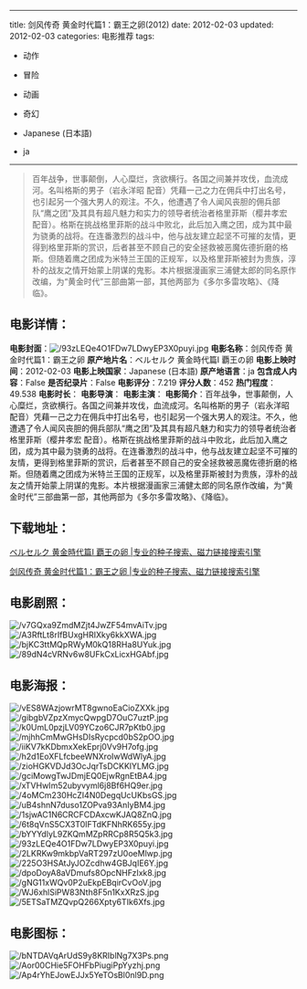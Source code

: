
---
title: 剑风传奇 黄金时代篇1：霸王之卵(2012)
date: 2012-02-03
updated: 2012-02-03
categories: 电影推荐
tags:
- 动作
- 冒险
- 动画
- 奇幻

- Japanese (日本語)
- ja
---


> 百年战争，世事颠倒，人心糜烂，贪欲横行。各国之间兼并攻伐，血流成河。名叫格斯的男子（岩永洋昭 配音）凭藉一己之力在佣兵中打出名号，也引起另一个强大男人的观注。不久，他遭遇了令人闻风丧胆的佣兵部队“鹰之团”及其具有超凡魅力和实力的领导者统治者格里菲斯（樱井孝宏 配音）。格斯在挑战格里菲斯的战斗中败北，此后加入鹰之团，成为其中最为骁勇的战将。在连番激烈的战斗中，他与战友建立起坚不可摧的友情，更得到格里菲斯的赏识，后者甚至不顾自己的安全拯救被恶魔佐德折磨的格斯。但随着鹰之团成为米特兰王国的正规军，以及格里菲斯被封为贵族，淳朴的战友之情开始蒙上阴谋的鬼影。本片根据漫画家三浦健太郎的同名原作改编，为“黄金时代”三部曲第一部，其他两部为《多尔多雷攻略》、《降临》。

## **电影详情**：

**电影封面**：<img src="https://image.tmdb.org/t/p/w200/93zLEQe4O1FDw7LDwyEP3X0puyi.jpg" alt="/93zLEQe4O1FDw7LDwyEP3X0puyi.jpg" title="/93zLEQe4O1FDw7LDwyEP3X0puyi.jpg">
**电影名称**：剑风传奇 黄金时代篇1：霸王之卵
**原产地片名**：ベルセルク 黄金時代篇I 覇王の卵
**电影上映时间**：2012-02-03
**电影上映国家**：Japanese (日本語)
**原产地语言**：ja
**包含成人内容**：False
**是否纪录片**：False
**电影评分**：7.219
**评分人数**：452
**热门程度**：49.538
**电影时长**：
**电影导演**：
**电影主演**：
**电影简介**：百年战争，世事颠倒，人心糜烂，贪欲横行。各国之间兼并攻伐，血流成河。名叫格斯的男子（岩永洋昭 配音）凭藉一己之力在佣兵中打出名号，也引起另一个强大男人的观注。不久，他遭遇了令人闻风丧胆的佣兵部队“鹰之团”及其具有超凡魅力和实力的领导者统治者格里菲斯（樱井孝宏 配音）。格斯在挑战格里菲斯的战斗中败北，此后加入鹰之团，成为其中最为骁勇的战将。在连番激烈的战斗中，他与战友建立起坚不可摧的友情，更得到格里菲斯的赏识，后者甚至不顾自己的安全拯救被恶魔佐德折磨的格斯。但随着鹰之团成为米特兰王国的正规军，以及格里菲斯被封为贵族，淳朴的战友之情开始蒙上阴谋的鬼影。本片根据漫画家三浦健太郎的同名原作改编，为“黄金时代”三部曲第一部，其他两部为《多尔多雷攻略》、《降临》。

## **下载地址**：
[ベルセルク 黄金時代篇I 覇王の卵 |专业的种子搜索、磁力链接搜索引擎](https://movie.amd794.com:2083/?search=%E3%83%99%E3%83%AB%E3%82%BB%E3%83%AB%E3%82%AF%20%E9%BB%84%E9%87%91%E6%99%82%E4%BB%A3%E7%AF%87I%20%E8%A6%87%E7%8E%8B%E3%81%AE%E5%8D%B5&ordering=&mode=match_phrase&page_size=10&page=1)

[剑风传奇 黄金时代篇1：霸王之卵 |专业的种子搜索、磁力链接搜索引擎](https://movie.amd794.com:2083/?search=%E5%89%91%E9%A3%8E%E4%BC%A0%E5%A5%87%20%E9%BB%84%E9%87%91%E6%97%B6%E4%BB%A3%E7%AF%871%EF%BC%9A%E9%9C%B8%E7%8E%8B%E4%B9%8B%E5%8D%B5&ordering=&mode=match_phrase&page_size=10&page=1)
 

## **电影剧照**：
<img src="https://image.tmdb.org/t/p/original/v7GQxa9ZmdMZjt4JwZF54mvAiTv.jpg" alt="/v7GQxa9ZmdMZjt4JwZF54mvAiTv.jpg" title="/v7GQxa9ZmdMZjt4JwZF54mvAiTv.jpg"><img src="https://image.tmdb.org/t/p/original/A3RftLt8rIfBUxgHRIXky6kkXWA.jpg" alt="/A3RftLt8rIfBUxgHRIXky6kkXWA.jpg" title="/A3RftLt8rIfBUxgHRIXky6kkXWA.jpg"><img src="https://image.tmdb.org/t/p/original/bjKC3ttMQpRWyM0kQ18RHa8UYuk.jpg" alt="/bjKC3ttMQpRWyM0kQ18RHa8UYuk.jpg" title="/bjKC3ttMQpRWyM0kQ18RHa8UYuk.jpg"><img src="https://image.tmdb.org/t/p/original/89dN4cVRNv6w8UFkCxLicxHGAbf.jpg" alt="/89dN4cVRNv6w8UFkCxLicxHGAbf.jpg" title="/89dN4cVRNv6w8UFkCxLicxHGAbf.jpg">

## **电影海报**：
<img src="https://image.tmdb.org/t/p/original/vES8WAzjowrMT8gwnoEaCioZXXk.jpg" alt="/vES8WAzjowrMT8gwnoEaCioZXXk.jpg" title="/vES8WAzjowrMT8gwnoEaCioZXXk.jpg"><img src="https://image.tmdb.org/t/p/original/gibgbVZpzXmycQwpgD7OuC7uztP.jpg" alt="/gibgbVZpzXmycQwpgD7OuC7uztP.jpg" title="/gibgbVZpzXmycQwpgD7OuC7uztP.jpg"><img src="https://image.tmdb.org/t/p/original/k0UmL0pzjLV09YCzo6CJR7pKtb0.jpg" alt="/k0UmL0pzjLV09YCzo6CJR7pKtb0.jpg" title="/k0UmL0pzjLV09YCzo6CJR7pKtb0.jpg"><img src="https://image.tmdb.org/t/p/original/mjhhCmMwGHsDIsRycpcd0bS2pOO.jpg" alt="/mjhhCmMwGHsDIsRycpcd0bS2pOO.jpg" title="/mjhhCmMwGHsDIsRycpcd0bS2pOO.jpg"><img src="https://image.tmdb.org/t/p/original/iiKV7kKDbmxXekEprj0Vv9H7ofg.jpg" alt="/iiKV7kKDbmxXekEprj0Vv9H7ofg.jpg" title="/iiKV7kKDbmxXekEprj0Vv9H7ofg.jpg"><img src="https://image.tmdb.org/t/p/original/h2d1EoXFLfcbeeWNXroIwWdWlyA.jpg" alt="/h2d1EoXFLfcbeeWNXroIwWdWlyA.jpg" title="/h2d1EoXFLfcbeeWNXroIwWdWlyA.jpg"><img src="https://image.tmdb.org/t/p/original/zioHGKVDJd3OcJqrTsDCKKlYLMG.jpg" alt="/zioHGKVDJd3OcJqrTsDCKKlYLMG.jpg" title="/zioHGKVDJd3OcJqrTsDCKKlYLMG.jpg"><img src="https://image.tmdb.org/t/p/original/gciMowgTwJDmjEQ0EjwRgnEtBA4.jpg" alt="/gciMowgTwJDmjEQ0EjwRgnEtBA4.jpg" title="/gciMowgTwJDmjEQ0EjwRgnEtBA4.jpg"><img src="https://image.tmdb.org/t/p/original/xTVHwIm52ubyvyml6j8Bf6HQ9er.jpg" alt="/xTVHwIm52ubyvyml6j8Bf6HQ9er.jpg" title="/xTVHwIm52ubyvyml6j8Bf6HQ9er.jpg"><img src="https://image.tmdb.org/t/p/original/4oMCm230HcZI4N0DegqUcUKbsGS.jpg" alt="/4oMCm230HcZI4N0DegqUcUKbsGS.jpg" title="/4oMCm230HcZI4N0DegqUcUKbsGS.jpg"><img src="https://image.tmdb.org/t/p/original/uB4shnN7duso1ZOPva93AnIyBM4.jpg" alt="/uB4shnN7duso1ZOPva93AnIyBM4.jpg" title="/uB4shnN7duso1ZOPva93AnIyBM4.jpg"><img src="https://image.tmdb.org/t/p/original/1sjwAC1N6CRCFCDAxcwKJAQ8ZnQ.jpg" alt="/1sjwAC1N6CRCFCDAxcwKJAQ8ZnQ.jpg" title="/1sjwAC1N6CRCFCDAxcwKJAQ8ZnQ.jpg"><img src="https://image.tmdb.org/t/p/original/6t8qVnS5CX3T0IFTdKFNhRK655y.jpg" alt="/6t8qVnS5CX3T0IFTdKFNhRK655y.jpg" title="/6t8qVnS5CX3T0IFTdKFNhRK655y.jpg"><img src="https://image.tmdb.org/t/p/original/bYYYdlyL9ZKQmMZpRRCp8R5Q5k3.jpg" alt="/bYYYdlyL9ZKQmMZpRRCp8R5Q5k3.jpg" title="/bYYYdlyL9ZKQmMZpRRCp8R5Q5k3.jpg"><img src="https://image.tmdb.org/t/p/original/93zLEQe4O1FDw7LDwyEP3X0puyi.jpg" alt="/93zLEQe4O1FDw7LDwyEP3X0puyi.jpg" title="/93zLEQe4O1FDw7LDwyEP3X0puyi.jpg"><img src="https://image.tmdb.org/t/p/original/2LKRKw9mkbpVaRT297zU0oeMlwp.jpg" alt="/2LKRKw9mkbpVaRT297zU0oeMlwp.jpg" title="/2LKRKw9mkbpVaRT297zU0oeMlwp.jpg"><img src="https://image.tmdb.org/t/p/original/225O3HSAtJyJOZcdhw4GBJqIE6Y.jpg" alt="/225O3HSAtJyJOZcdhw4GBJqIE6Y.jpg" title="/225O3HSAtJyJOZcdhw4GBJqIE6Y.jpg"><img src="https://image.tmdb.org/t/p/original/dpoDoyA8aVDmufs8OpcNHFzIxk8.jpg" alt="/dpoDoyA8aVDmufs8OpcNHFzIxk8.jpg" title="/dpoDoyA8aVDmufs8OpcNHFzIxk8.jpg"><img src="https://image.tmdb.org/t/p/original/gNG11xWQv0P2uEkpEBqirCvOoV.jpg" alt="/gNG11xWQv0P2uEkpEBqirCvOoV.jpg" title="/gNG11xWQv0P2uEkpEBqirCvOoV.jpg"><img src="https://image.tmdb.org/t/p/original/WJ6xhlSiPW83Nth8F5n1KxXRzS.jpg" alt="/WJ6xhlSiPW83Nth8F5n1KxXRzS.jpg" title="/WJ6xhlSiPW83Nth8F5n1KxXRzS.jpg"><img src="https://image.tmdb.org/t/p/original/5ETSaTMZQvpQ266Xpty6TIk6Xfs.jpg" alt="/5ETSaTMZQvpQ266Xpty6TIk6Xfs.jpg" title="/5ETSaTMZQvpQ266Xpty6TIk6Xfs.jpg">

## **电影图标**：
<img src="https://image.tmdb.org/t/p/original/bNTDAVqArUdS9y8KRIblNg7X3Ps.png" alt="/bNTDAVqArUdS9y8KRIblNg7X3Ps.png" title="/bNTDAVqArUdS9y8KRIblNg7X3Ps.png"><img src="https://image.tmdb.org/t/p/original/Aor00CHie5FOHFbPiugiPpYyzhj.png" alt="/Aor00CHie5FOHFbPiugiPpYyzhj.png" title="/Aor00CHie5FOHFbPiugiPpYyzhj.png"><img src="https://image.tmdb.org/t/p/original/Ap4rYhEJowEJJx5YeTOsBl0nl9D.png" alt="/Ap4rYhEJowEJJx5YeTOsBl0nl9D.png" title="/Ap4rYhEJowEJJx5YeTOsBl0nl9D.png">
